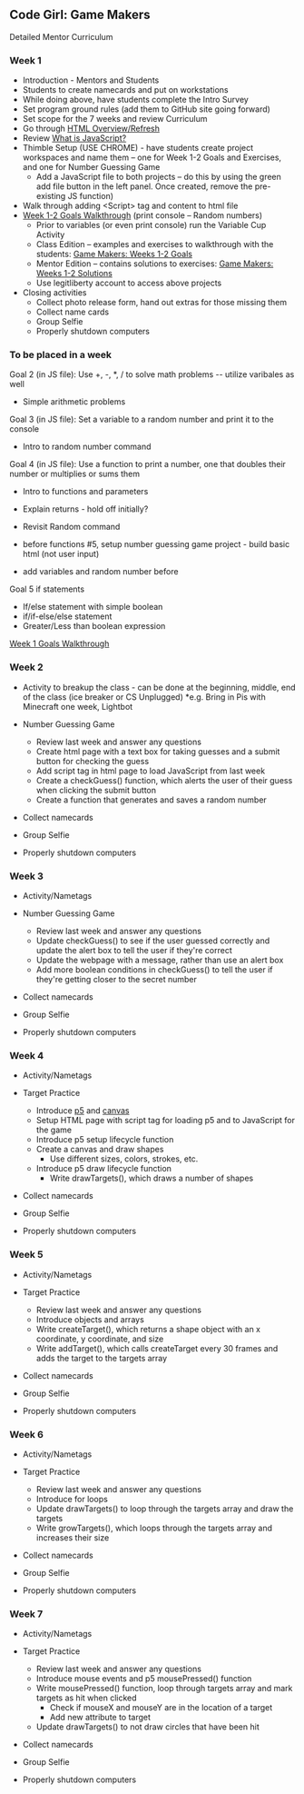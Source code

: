 ## Code Girl: Game Makers

Detailed Mentor Curriculum

### Week 1

* Introduction - Mentors and Students
* Students to create namecards and put on workstations
 * While doing above, have students complete the Intro Survey
* Set program ground rules (add them to GitHub site going forward)
* Set scope for the 7 weeks and review Curriculum
* Go through [HTML Overview/Refresh](HtmlRefresh.md)
* Review [What is JavaScript?](WhatIsJavaScript.md)
* Thimble Setup (USE CHROME) - have students create project workspaces and name them – one for Week 1-2 Goals and Exercises, and one for Number Guessing Game
  * Add a JavaScript file to both projects – do this by using the green add file button in the left panel. Once created, remove the pre-existing JS function)
* Walk through adding &#60;Script&#62; tag and content to html file
* [Week 1-2 Goals Walkthrough](https://legit-gaming.github.io/week1/Goals.html) (print console – Random numbers)
  * Prior to variables (or even print console) run the Variable Cup Activity
  * Class Edition – examples and exercises to walkthrough with the students: [Game Makers: Weeks 1-2 Goals](https://thimble.mozilla.org/en-US/user/legitliberty/1186702/)
  * Mentor Edition – contains solutions to exercises: [Game Makers: Weeks 1-2 Solutions](https://thimble.mozilla.org/en-US/user/legitliberty/1188709/)
  * Use legitliberty account to access above projects
* Closing activities
  * Collect photo release form, hand out extras for those missing them
  * Collect name cards
  * Group Selfie
  * Properly shutdown computers





### To be placed in a week
 Goal 2 (in JS file): Use +, -, \*, / to solve math problems -- utilize varibales as well
  * Simple arithmetic problems
  
 Goal 3 (in JS file): Set a variable to a random number and print it to the console
  * Intro to random number command

 Goal 4 (in JS file): Use a function to print a number, one that doubles their number or multiplies or sums them
  * Intro to functions and parameters
  * Explain returns - hold off initially?
  * Revisit Random command
 
  * before functions #5, setup number guessing game project - build basic html (not user input)
  * add variables and random number before
  
 Goal 5 if statements
  * If/else statement with simple boolean
  * if/if-else/else statement
  * Greater/Less than boolean expression

[Week 1 Goals Walkthrough](./week1/Goals.md)

### Week 2

* Activity to breakup the class - can be done at the beginning, middle, end of the class (ice breaker or CS Unplugged)
  \*e.g. Bring in Pis with Minecraft one week, Lightbot

* Number Guessing Game
  * Review last week and answer any questions
  * Create html page with a text box for taking guesses and a submit button for checking the guess
  * Add script tag in html page to load JavaScript from last week
  * Create a checkGuess() function, which alerts the user of their guess when clicking the submit button
  * Create a function that generates and saves a random number

* Collect namecards
* Group Selfie
* Properly shutdown computers

### Week 3

* Activity/Nametags

* Number Guessing Game
  * Review last week and answer any questions
  * Update checkGuess() to see if the user guessed correctly and update the alert box to tell the user if they're correct
  * Update the webpage with a message, rather than use an alert box 
  * Add more boolean conditions in checkGuess() to tell the user if they're getting closer to the secret number

* Collect namecards
* Group Selfie
* Properly shutdown computers

### Week 4

* Activity/Nametags

* Target Practice 
  * Introduce [p5](https://p5js.org/reference/) and [canvas](https://www.w3schools.com/graphics/canvas_intro.asp)
  * Setup HTML page with script tag for loading p5 and to JavaScript for the game
  * Introduce p5 setup lifecycle function
  * Create a canvas and draw shapes
    * Use different sizes, colors, strokes, etc.
  * Introduce p5 draw lifecycle function
    * Write drawTargets(), which draws a number of shapes

* Collect namecards
* Group Selfie
* Properly shutdown computers

### Week 5

* Activity/Nametags

* Target Practice 
  * Review last week and answer any questions
  * Introduce objects and arrays 
  * Write createTarget(), which returns a shape object with an x coordinate, y coordinate, and size
  * Write addTarget(), which calls createTarget every 30 frames and adds the target to the targets array

* Collect namecards
* Group Selfie
* Properly shutdown computers

### Week 6

* Activity/Nametags

* Target Practice 
  * Review last week and answer any questions
  * Introduce for loops
  * Update drawTargets() to loop through the targets array and draw the targets
  * Write growTargets(), which loops through the targets array and increases their size

* Collect namecards
* Group Selfie
* Properly shutdown computers

### Week 7

* Activity/Nametags

* Target Practice 
  * Review last week and answer any questions
  * Introduce mouse events and p5 mousePressed() function
  * Write mousePressed() function, loop through targets array and mark targets as hit when clicked
    * Check if mouseX and mouseY are in the location of a target
    * Add new attribute to target
  * Update drawTargets() to not draw circles that have been hit

* Collect namecards
* Group Selfie
* Properly shutdown computers

